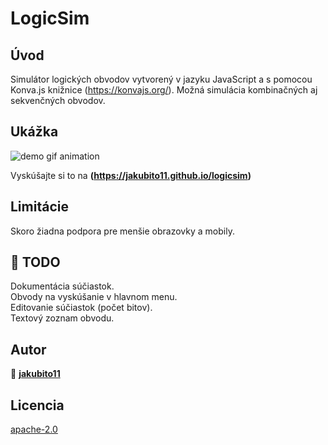 # LogicSim

## Úvod

Simulátor logických obvodov vytvorený v jazyku JavaScript a s pomocou Konva.js knižnice (https://konvajs.org/). Možná simulácia kombinačných aj sekvenčných obvodov.

## Ukážka

![demo gif animation](demo.gif)

Vyskúšajte si to na **(https://jakubito11.github.io/logicsim)**

## Limitácie

Skoro žiadna podpora pre menšie obrazovky a mobily.

## :wrench: TODO

Dokumentácia súčiastok.\
Obvody na vyskúšanie v hlavnom menu.\
Editovanie súčiastok (počet bitov).\
Textový zoznam obvodu.

## Autor

👤 **[jakubito11](https://github.com/jakubito11)**

## Licencia

[apache-2.0](https://choosealicense.com/licenses/apache-2.0/)
